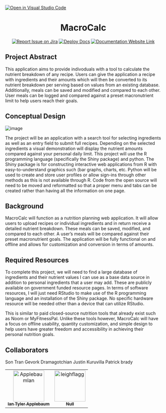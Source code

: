 [![Open in Visual Studio Code](https://classroom.github.com/assets/open-in-vscode-c66648af7eb3fe8bc4f294546bfd86ef473780cde1dea487d3c4ff354943c9ae.svg)](https://classroom.github.com/online_ide?assignment_repo_id=10609743&assignment_repo_type=AssignmentRepo)
<div align="center">

# MacroCalc
[![Report Issue on Jira](https://img.shields.io/badge/Report%20Issues-Jira-0052CC?style=flat&logo=jira-software)](https://temple-cis-projects-in-cs.atlassian.net/jira/software/c/projects/DT/issues)
[![Deploy Docs](https://github.com/ApplebaumIan/tu-cis-4398-docs-template/actions/workflows/deploy.yml/badge.svg)](https://github.com/ApplebaumIan/tu-cis-4398-docs-template/actions/workflows/deploy.yml)
[![Documentation Website Link](https://img.shields.io/badge/-Documentation%20Website-brightgreen)](https://applebaumian.github.io/tu-cis-4398-docs-template/)


</div>

## Project Abstract

This application aims to provide indivoduals with a tool to calculate the nutrient breakdown of any recipe. Users can give the application a recipe with ingredients and their amounts which will then be converted to its nutrient breakdown per serving based on values from an existing database. Additionally, meals can be saved and modified and compared to each other. User meals can be logged and compared against a preset macronutrient limit to help users reach their goals.

## Conceptual Design

![image](https://user-images.githubusercontent.com/89528532/232869621-f22f5617-d928-4821-b4fb-309d4c3592b8.png)

The project will be an application with a search tool for selecting ingredients as well as an entry field to submit full recipes. Depending on the selected ingredients a visual demonstration will display the nutrient amounts compared against your personal daily limit. This project will use the R programming language (specifically the Shiny package) and python. The Shiny package is for constructing interactive web applications from R with easy-to-understand graphics such (bar graphs, charts, etc. Python will be used to create and store user profiles or allow sign-ins through other methods as this is not available through R. Code from the open source will need to be moved and reformatted so that a proper menu and tabs can be created rather than having all the information on one page.

## Background

MacroCalc will function as a nutrition planning web application. It will allow users to upload recipes or individual ingredients and in return receive a detailed nutrient breakdown. These meals can be saved, modified, and compared to each other. A user’s meals will be compared against their preset macronutrient goals. The application will be fully functional on and offline and allows for customization and conversion in terms of amounts.

## Required Resources

To complete this project, we will need to find a large database of ingredients and their nutrient values I can use as a base data source in addition to personal ingredients that a user may add. These are publicly available on government funded resource pages. In terms of software resources, I will just need RStudio to make use of the R programming language and an installation of the Shiny package. No specific hardware resource will be needed other than a device that can utilize RStudio.

This is similar to paid closed-source nutrition tools that already exist such as Noom or MyFitnessPal. Unlike these tools however, MacroCalc will have a focus on offline usability, quantity customization, and simple design to help users have greater freedom and accessibility in achieving their personal nutrition goals.

## Collaborators

Son Tran
Gevork Dramagotchian
Justin Kuruvilla
Patrick brady

[//]: # ( readme: collaborators -start )
<table>
<tr>
    <td align="center">
        <a href="https://github.com/ApplebaumIan">
            <img src="https://avatars.githubusercontent.com/u/9451941?v=4" width="100;" alt="ApplebaumIan"/>
            <br />
            <sub><b>Ian Tyler Applebaum</b></sub>
        </a>
    </td>
    <td align="center">
        <a href="https://github.com/leighflagg">
            <img src="https://avatars.githubusercontent.com/u/77810293?v=4" width="100;" alt="leighflagg"/>
            <br />
            <sub><b>Null</b></sub>
        </a>
    </td></tr>
</table>

[//]: # ( readme: collaborators -end )
